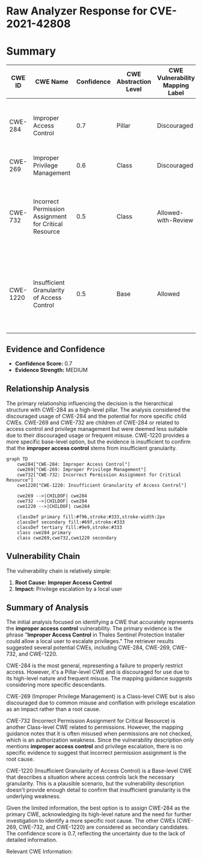 # Raw Analyzer Response for CVE-2021-42808

# Summary
| CWE ID | CWE Name | Confidence | CWE Abstraction Level | CWE Vulnerability Mapping Label | CWE-Vulnerability Mapping Notes |
|---|---|---|---|---|---|
| CWE-284 | Improper Access Control | 0.7 | Pillar | Discouraged | Frequent Misuse, Abstraction. Consider more specific descendants of CWE-284 |
| CWE-269 | Improper Privilege Management | 0.6 | Class | Discouraged | CWE-269 is commonly misused. |
| CWE-732 | Incorrect Permission Assignment for Critical Resource | 0.5 | Class | Allowed-with-Review | Often misused for vulnerabilities in which permissions are not checked, which is an authorization weakness |
| CWE-1220 | Insufficient Granularity of Access Control | 0.5 | Base | Allowed | The implemented access controls lack required granularity, which renders the control policy too broad |

## Evidence and Confidence

*   **Confidence Score:** 0.7
*   **Evidence Strength:** MEDIUM

## Relationship Analysis
The primary relationship influencing the decision is the hierarchical structure with CWE-284 as a high-level pillar. The analysis considered the discouraged usage of CWE-284 and the potential for more specific child CWEs. CWE-269 and CWE-732 are children of CWE-284 or related to access control and privilege management but were deemed less suitable due to their discouraged usage or frequent misuse. CWE-1220 provides a more specific base-level option, but the evidence is insufficient to confirm that the **improper access control** stems from insufficient granularity.

```mermaid
graph TD
    cwe284["CWE-284: Improper Access Control"]
    cwe269["CWE-269: Improper Privilege Management"]
    cwe732["CWE-732: Incorrect Permission Assignment for Critical Resource"]
    cwe1220["CWE-1220: Insufficient Granularity of Access Control"]

    cwe269 -->|CHILDOF| cwe284
    cwe732 -->|CHILDOF| cwe284
    cwe1220 -->|CHILDOF| cwe284
    
    classDef primary fill:#f96,stroke:#333,stroke-width:2px
    classDef secondary fill:#69f,stroke:#333
    classDef tertiary fill:#9e9,stroke:#333
    class cwe284 primary
    class cwe269,cwe732,cwe1220 secondary
```

## Vulnerability Chain
The vulnerability chain is relatively simple:
  1. **Root Cause:** **Improper Access Control**
  2. **Impact:** Privilege escalation by a local user

## Summary of Analysis
The initial analysis focused on identifying a CWE that accurately represents the **improper access control** vulnerability. The primary evidence is the phrase "**Improper Access Control** in Thales Sentinel Protection Installer could allow a local user to escalate privileges." The retriever results suggested several potential CWEs, including CWE-284, CWE-269, CWE-732, and CWE-1220.

CWE-284 is the most general, representing a failure to properly restrict access. However, it's a Pillar-level CWE and is discouraged for use due to its high-level nature and frequent misuse. The mapping guidance suggests considering more specific descendants.

CWE-269 (Improper Privilege Management) is a Class-level CWE but is also discouraged due to common misuse and conflation with privilege escalation as an impact rather than a root cause.

CWE-732 (Incorrect Permission Assignment for Critical Resource) is another Class-level CWE related to permissions. However, the mapping guidance notes that it is often misused when permissions are not checked, which is an authorization weakness. Since the vulnerability description only mentions **improper access control** and privilege escalation, there is no specific evidence to suggest that incorrect permission assignment is the root cause.

CWE-1220 (Insufficient Granularity of Access Control) is a Base-level CWE that describes a situation where access controls lack the necessary granularity. This is a plausible scenario, but the vulnerability description doesn't provide enough detail to confirm that insufficient granularity is the underlying weakness.

Given the limited information, the best option is to assign CWE-284 as the primary CWE, acknowledging its high-level nature and the need for further investigation to identify a more specific root cause. The other CWEs (CWE-269, CWE-732, and CWE-1220) are considered as secondary candidates. The confidence score is 0.7, reflecting the uncertainty due to the lack of detailed information.

Relevant CWE Information: